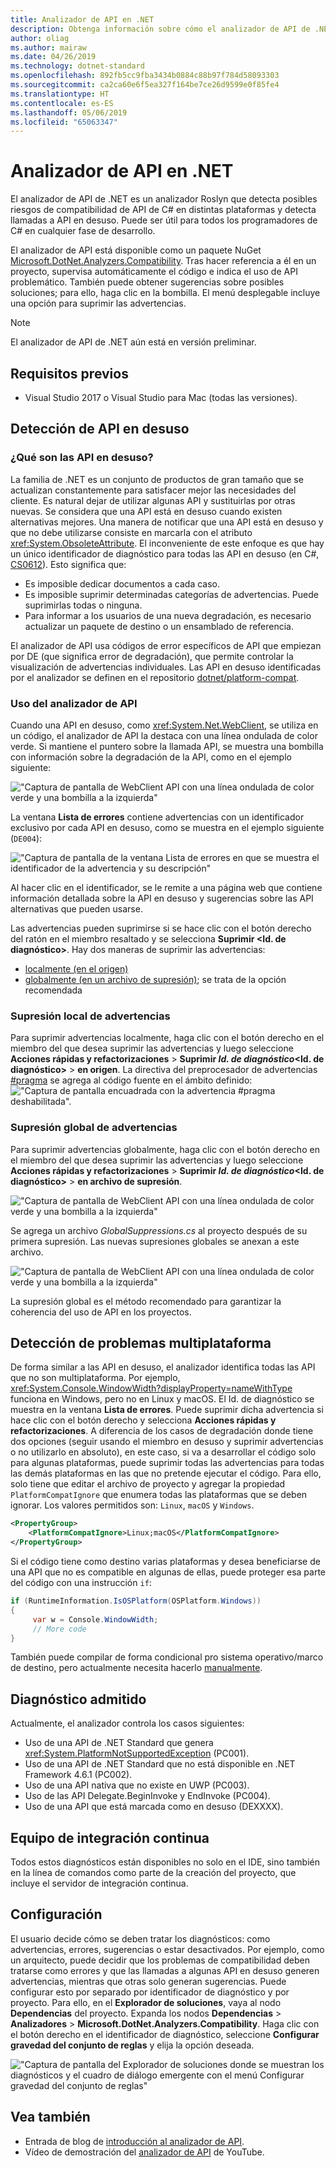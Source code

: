 ```yaml
---
title: Analizador de API en .NET
description: Obtenga información sobre cómo el analizador de API de .NET puede ayudar a detectar problemas de compatibilidad de plataforma y de API en desuso.
author: oliag
ms.author: mairaw
ms.date: 04/26/2019
ms.technology: dotnet-standard
ms.openlocfilehash: 892fb5cc9fba3434b0884c88b97f784d58093303
ms.sourcegitcommit: ca2ca60e6f5ea327f164be7ce26d9599e0f85fe4
ms.translationtype: HT
ms.contentlocale: es-ES
ms.lasthandoff: 05/06/2019
ms.locfileid: "65063347"
---
```

# <a name="net-api-analyzer"></a>Analizador de API en .NET

El analizador de API de .NET es un analizador Roslyn que detecta posibles riesgos de compatibilidad de API de C# en distintas plataformas y detecta llamadas a API en desuso. Puede ser útil para todos los programadores de C# en cualquier fase de desarrollo.

El analizador de API está disponible como un paquete NuGet [Microsoft.DotNet.Analyzers.Compatibility](https://www.nuget.org/packages/Microsoft.DotNet.Analyzers.Compatibility/). Tras hacer referencia a él en un proyecto, supervisa automáticamente el código e indica el uso de API problemático. También puede obtener sugerencias sobre posibles soluciones; para ello, haga clic en la bombilla. El menú desplegable incluye una opción para suprimir las advertencias.

> [!NOTE]
> El analizador de API de .NET aún está en versión preliminar.

## <a name="prerequisites"></a>Requisitos previos

* Visual Studio 2017 o Visual Studio para Mac (todas las versiones).

## <a name="discovering-deprecated-apis"></a>Detección de API en desuso

### <a name="what-are-deprecated-apis"></a>¿Qué son las API en desuso?

La familia de .NET es un conjunto de productos de gran tamaño que se actualizan constantemente para satisfacer mejor las necesidades del cliente. Es natural dejar de utilizar algunas API y sustituirlas por otras nuevas. Se considera que una API está en desuso cuando existen alternativas mejores. Una manera de notificar que una API está en desuso y que no debe utilizarse consiste en marcarla con el atributo <xref:System.ObsoleteAttribute>. El inconveniente de este enfoque es que hay un único identificador de diagnóstico para todas las API en desuso (en C#, [CS0612](../../csharp/misc/cs0612.md)). Esto significa que:
- Es imposible dedicar documentos a cada caso.
- Es imposible suprimir determinadas categorías de advertencias. Puede suprimirlas todas o ninguna.
- Para informar a los usuarios de una nueva degradación, es necesario actualizar un paquete de destino o un ensamblado de referencia.

El analizador de API usa códigos de error específicos de API que empiezan por DE (que significa error de degradación), que permite controlar la visualización de advertencias individuales. Las API en desuso identificadas por el analizador se definen en el repositorio [dotnet/platform-compat](https://github.com/dotnet/platform-compat).

### <a name="using-the-api-analyzer"></a>Uso del analizador de API

Cuando una API en desuso, como <xref:System.Net.WebClient>, se utiliza en un código, el analizador de API la destaca con una línea ondulada de color verde. Si mantiene el puntero sobre la llamada API, se muestra una bombilla con información sobre la degradación de la API, como en el ejemplo siguiente:

!["Captura de pantalla de WebClient API con una línea ondulada de color verde y una bombilla a la izquierda"](media/api-analyzer/green-squiggle.jpg)

La ventana **Lista de errores** contiene advertencias con un identificador exclusivo por cada API en desuso, como se muestra en el ejemplo siguiente (`DE004`): 

!["Captura de pantalla de la ventana Lista de errores en que se muestra el identificador de la advertencia y su descripción"](media/api-analyzer/warnings-id-and-descriptions.jpg "Ventana de Lista de errores que incluye advertencias.")

Al hacer clic en el identificador, se le remite a una página web que contiene información detallada sobre la API en desuso y sugerencias sobre las API alternativas que pueden usarse.

Las advertencias pueden suprimirse si se hace clic con el botón derecho del ratón en el miembro resaltado y se selecciona **Suprimir \<Id. de diagnóstico>**. Hay dos maneras de suprimir las advertencias: 

* [localmente (en el origen)](#suppressing-warnings-locally)
* [globalmente (en un archivo de supresión)](#suppressing-warnings-globally); se trata de la opción recomendada

### <a name="suppressing-warnings-locally"></a>Supresión local de advertencias

Para suprimir advertencias localmente, haga clic con el botón derecho en el miembro del que desea suprimir las advertencias y luego seleccione **Acciones rápidas y refactorizaciones** > **Suprimir *Id. de diagnóstico*\<Id. de diagnóstico>** > **en origen**. La directiva del preprocesador de advertencias [#pragma](../../csharp/language-reference/preprocessor-directives/preprocessor-pragma-warning.md) se agrega al código fuente en el ámbito definido: !["Captura de pantalla encuadrada con la advertencia #pragma deshabilitada".](media/api-analyzer/suppress-in-source.jpg)

### <a name="suppressing-warnings-globally"></a>Supresión global de advertencias

Para suprimir advertencias globalmente, haga clic con el botón derecho en el miembro del que desea suprimir las advertencias y luego seleccione **Acciones rápidas y refactorizaciones** > **Suprimir *Id. de diagnóstico*\<Id. de diagnóstico>** > **en archivo de supresión**.

!["Captura de pantalla de WebClient API con una línea ondulada de color verde y una bombilla a la izquierda"](media/api-analyzer/suppress-in-sup-file.jpg)

Se agrega un archivo *GlobalSuppressions.cs* al proyecto después de su primera supresión. Las nuevas supresiones globales se anexan a este archivo.

!["Captura de pantalla de WebClient API con una línea ondulada de color verde y una bombilla a la izquierda"](media/api-analyzer/suppression-file.jpg)

La supresión global es el método recomendado para garantizar la coherencia del uso de API en los proyectos.

## <a name="discovering-cross-platform-issues"></a>Detección de problemas multiplataforma

De forma similar a las API en desuso, el analizador identifica todas las API que no son multiplataforma. Por ejemplo, <xref:System.Console.WindowWidth?displayProperty=nameWithType> funciona en Windows, pero no en Linux y macOS. El Id. de diagnóstico se muestra en la ventana **Lista de errores**. Puede suprimir dicha advertencia si hace clic con el botón derecho y selecciona **Acciones rápidas y refactorizaciones**. A diferencia de los casos de degradación donde tiene dos opciones (seguir usando el miembro en desuso y suprimir advertencias o no utilizarlo en absoluto), en este caso, si va a desarrollar el código solo para algunas plataformas, puede suprimir todas las advertencias para todas las demás plataformas en las que no pretende ejecutar el código. Para ello, solo tiene que editar el archivo de proyecto y agregar la propiedad `PlatformCompatIgnore` que enumera todas las plataformas que se deben ignorar. Los valores permitidos son: `Linux`, `macOS` y `Windows`.

```xml
<PropertyGroup>
    <PlatformCompatIgnore>Linux;macOS</PlatformCompatIgnore>
</PropertyGroup>
```

Si el código tiene como destino varias plataformas y desea beneficiarse de una API que no es compatible en algunas de ellas, puede proteger esa parte del código con una instrucción `if`:

```csharp
if (RuntimeInformation.IsOSPlatform(OSPlatform.Windows))
{
     var w = Console.WindowWidth;
     // More code
}
```

También puede compilar de forma condicional pro sistema operativo/marco de destino, pero actualmente necesita hacerlo [manualmente](../frameworks.md#how-to-specify-target-frameworks).

## <a name="supported-diagnostics"></a>Diagnóstico admitido

Actualmente, el analizador controla los casos siguientes:

* Uso de una API de .NET Standard que genera <xref:System.PlatformNotSupportedException> (PC001).
* Uso de una API de .NET Standard que no está disponible en .NET Framework 4.6.1 (PC002).
* Uso de una API nativa que no existe en UWP (PC003).
* Uso de las API Delegate.BeginInvoke y EndInvoke (PC004).
* Uso de una API que está marcada como en desuso (DEXXXX).

## <a name="ci-machine"></a>Equipo de integración continua

Todos estos diagnósticos están disponibles no solo en el IDE, sino también en la línea de comandos como parte de la creación del proyecto, que incluye el servidor de integración continua.

## <a name="configuration"></a>Configuración

El usuario decide cómo se deben tratar los diagnósticos: como advertencias, errores, sugerencias o estar desactivados. Por ejemplo, como un arquitecto, puede decidir que los problemas de compatibilidad deben tratarse como errores y que las llamadas a algunas API en desuso generen advertencias, mientras que otras solo generan sugerencias. Puede configurar esto por separado por identificador de diagnóstico y por proyecto. Para ello, en el **Explorador de soluciones**, vaya al nodo **Dependencias** del proyecto. Expanda los nodos **Dependencias** > **Analizadores** > **Microsoft.DotNet.Analyzers.Compatibility**. Haga clic con el botón derecho en el identificador de diagnóstico, seleccione **Configurar gravedad del conjunto de reglas** y elija la opción deseada.

!["Captura de pantalla del Explorador de soluciones donde se muestran los diagnósticos y el cuadro de diálogo emergente con el menú Configurar gravedad del conjunto de reglas"](media/api-analyzer/disable-notifications.jpg)

## <a name="see-also"></a>Vea también

- Entrada de blog de [introducción al analizador de API](https://devblogs.microsoft.com/dotnet/introducing-api-analyzer/).
- Vídeo de demostración del [analizador de API](https://youtu.be/eeBEahYXGd0) de YouTube.
